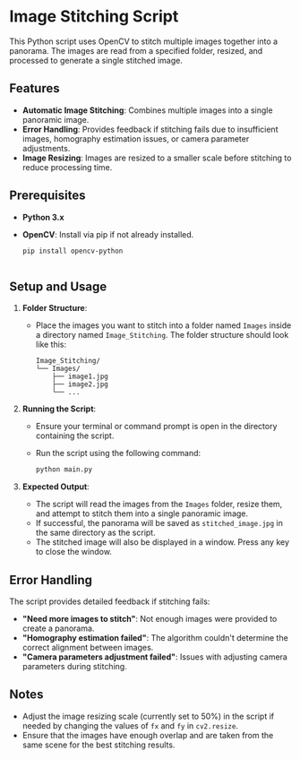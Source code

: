# Image Stitching Script

This Python script uses OpenCV to stitch multiple images together into a panorama. The images are read from a specified folder, resized, and processed to generate a single stitched image.

## Features

- **Automatic Image Stitching**: Combines multiple images into a single panoramic image.
- **Error Handling**: Provides feedback if stitching fails due to insufficient images, homography estimation issues, or camera parameter adjustments.
- **Image Resizing**: Images are resized to a smaller scale before stitching to reduce processing time.

## Prerequisites

- **Python 3.x**
- **OpenCV**: Install via pip if not already installed.
  
  ```bash
  pip install opencv-python



## Setup and Usage

1. **Folder Structure**:
   - Place the images you want to stitch into a folder named `Images` inside a directory named `Image_Stitching`. The folder structure should look like this:
   
     ```
     Image_Stitching/
     └── Images/
         ├── image1.jpg
         ├── image2.jpg
         └── ...
     ```

2. **Running the Script**:
   - Ensure your terminal or command prompt is open in the directory containing the script.
   - Run the script using the following command:
   
     ```bash
     python main.py
     ```

3. **Expected Output**:
   - The script will read the images from the `Images` folder, resize them, and attempt to stitch them into a single panoramic image.
   - If successful, the panorama will be saved as `stitched_image.jpg` in the same directory as the script.
   - The stitched image will also be displayed in a window. Press any key to close the window.

## Error Handling

The script provides detailed feedback if stitching fails:

- **"Need more images to stitch"**: Not enough images were provided to create a panorama.
- **"Homography estimation failed"**: The algorithm couldn't determine the correct alignment between images.
- **"Camera parameters adjustment failed"**: Issues with adjusting camera parameters during stitching.

## Notes

- Adjust the image resizing scale (currently set to 50%) in the script if needed by changing the values of `fx` and `fy` in `cv2.resize`.
- Ensure that the images have enough overlap and are taken from the same scene for the best stitching results.
